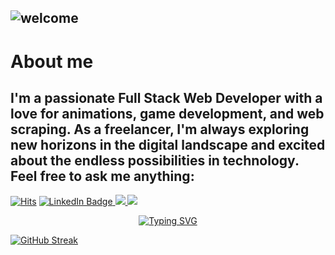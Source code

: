
![welcome](assets/gif/welcome-crop2.gif)
---

# About me 
 I'm a passionate Full Stack Web Developer with a love for animations, game development, and web scraping. As a freelancer, I'm always exploring new horizons in the digital landscape and excited about the endless possibilities in technology. Feel free to ask me anything:
---
<!-- Views -->
[![Hits](https://hits.sh/github.com/patrickaod.svg?style=for-the-badge&label=Views&color=11ccb2&logo=github)](https://hits.sh/github.com/patrickaod/) <!-- linkedin -->
<a href="https://www.linkedin.com/in/patrickaod/" target="_blank">
    <img class="badge" src="https://img.shields.io/badge/LinkedIn-Connect-blue?style=for-the-badge&logo=linkedin" alt="LinkedIn Badge">
</a> <!-- coffee --> 
<a href="https://buymeacoffee.com/patrickaod" target="_blank">
    <img class="badge" src="https://img.shields.io/badge/Powered%20by-Coffee-brown?style=for-the-badge&logo=buy-me-a-coffee"> 
</a> <!-- streak -->
<img class="badge" src="https://img.shields.io/badge/Coding%20Streak-30%20days-orange?style=for-the-badge&logo=github">  

<!-- Thank you message -->
<p align="center">
<a href="https://git.io/typing-svg"><img src="https://readme-typing-svg.demolab.com?font=Honk&size=30&pause=1000&color=4AA93E&width=435&lines=Thank+you+for+visiting;Your+attention+is+appreciated" alt="Typing SVG" /></a>
</p>

[![GitHub Streak](https://streak-stats.demolab.com?user=patrickaod&theme=merko&hide_border=true&date_format=j%20M%5B%20Y%5D)](https://git.io/streak-stats)




<!--
**patrickaod/patrickaod** is a ✨ _special_ ✨ repository because its `README.md` (this file) appears on your GitHub profile.

Here are some ideas to get you started:

- 🔭 I’m currently working on ...
- 🌱 I’m currently learning ...
- 👯 I’m looking to collaborate on ...
- 🤔 I’m looking for help with ...
- 💬 Ask me about ...
- 📫 How to reach me: ...
- 😄 Pronouns: ...
- ⚡ Fun fact: ...
-->
